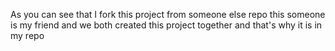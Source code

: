 As you can see that I fork this project from someone else repo 
this someone is my friend and we both created this project together 
and that's why it is in my repo 
